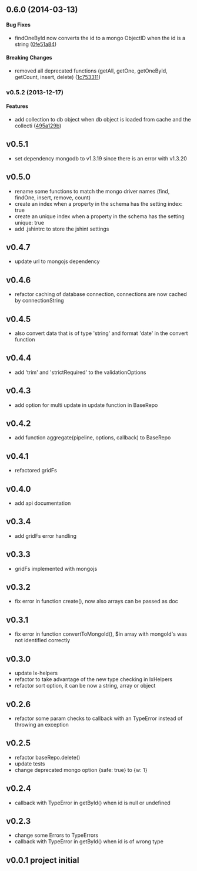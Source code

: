 <a name="0.6.0"></a>
## 0.6.0 (2014-03-13)


#### Bug Fixes

* findOneById now converts the id to a mongo ObjectID when the id is a string ([0fe51a84](https://github.com/litixsoft/lx-mongodb/commit/0fe51a846244c15b19b242dfc950e14bde615ef0))


#### Breaking Changes

* removed all deprecated functions (getAll, getOne, getOneById, getCount, insert, delete)
 ([1c753311](https://github.com/litixsoft/lx-mongodb/commit/1c7533110e6e294bffb25488cd051b166e22f471))


<a name="v0.5.2"></a>
### v0.5.2 (2013-12-17)


#### Features

* add collection to db object when db object is loaded from cache and the collecti ([495a129b](https://github.com/litixsoft/lx-mongodb/commit/495a129bb5f8cb33ffc059e57aa4f0872dd85033))

## v0.5.1
* set dependency mongodb to v1.3.19 since there is an error with v1.3.20

## v0.5.0
* rename some functions to match the mongo driver names (find, findOne, insert, remove, count)
* create an index when a property in the schema has the setting index: true
* create an unique index when a property in the schema has the setting unique: true
* add .jshintrc to store the jshint settings

## v0.4.7
* update url to mongojs dependency

## v0.4.6
* refactor caching of database connection, connections are now cached by connectionString

## v0.4.5
* also convert data that is of type 'string' and format 'date' in the convert function

## v0.4.4
* add 'trim' and 'strictRequired' to the validationOptions

## v0.4.3
* add option for multi update in update function in BaseRepo

## v0.4.2
* add function aggregate(pipeline, options, callback) to BaseRepo

## v0.4.1
* refactored gridFs

## v0.4.0
* add api documentation

## v0.3.4
* add gridFs error handling

## v0.3.3
* gridFs implemented with mongojs

## v0.3.2
* fix error in function create(), now also arrays can be passed as doc

## v0.3.1
* fix error in function convertToMongoId(), $in array with mongoId's was not identified correctly

## v0.3.0
* update lx-helpers
* refactor to take advantage of the new type checking in lxHelpers
* refactor sort option, it can be now a string, array or object

## v0.2.6
* refactor some param checks to callback with an TypeError instead of throwing an exception

## v0.2.5
* refactor baseRepo.delete()
* update tests
* change deprecated mongo option {safe: true} to {w: 1}

## v0.2.4
* callback with TypeError in getById() when id is null or undefined

## v0.2.3
* change some Errors to TypeErrors
* callback with TypeError in getById() when id is of wrong type

## v0.0.1 project initial